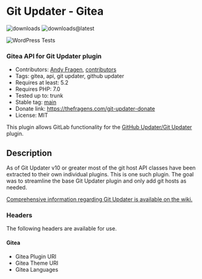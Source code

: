 # Git Updater - Gitea

![downloads](https://img.shields.io/github/downloads/afragen/git-updater-gitea/total) ![downloads@latest](https://img.shields.io/github/downloads/afragen/git-updater-gitea/latest/total)

![WordPress Tests](https://github.com/afragen/git-updater-gitea/workflows/WordPress%20Tests/badge.svg)

### Gitea API for Git Updater plugin

* Contributors: [Andy Fragen](https://github.com/afragen), [contributors](https://github.com/afragen/git-updater-gitea/graphs/contributors)
* Tags: gitea, api, git updater, github updater
* Requires at least: 5.2
* Requires PHP: 7.0
* Tested up to: trunk
* Stable tag: [main](https://github.com/afragen/git-updater-gitea/releases/latest)
* Donate link: <https://thefragens.com/git-updater-donate>
* License: MIT

This plugin allows GitLab functionality for the [GitHub Updater/Git Updater](https://github.com/afragen/git-updater) plugin.

## Description

As of Git Updater v10 or greater most of the git host API classes have been extracted to their own individual plugins. This is one such plugin. The goal was to streamline the base Git Updater plugin and only add git hosts as needed.

[Comprehensive information regarding Git Updater is available on the wiki.](https://github.com/afragen/git-updater/wiki)

### Headers

The following headers are available for use.

#### Gitea
* Gitea Plugin URI
* Gitea Theme URI
* Gitea Languages
